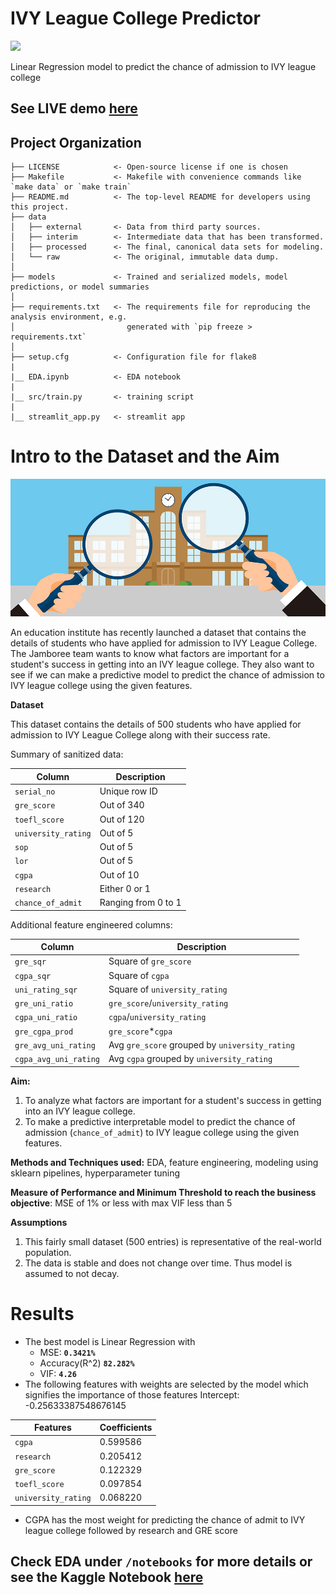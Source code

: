 # IVY League College Predictor

<a target="_blank" href="https://cookiecutter-data-science.drivendata.org/">
    <img src="https://img.shields.io/badge/CCDS-Project%20template-328F97?logo=cookiecutter" />
</a>

Linear Regression model to predict the chance of admission to IVY league college

## See LIVE demo [here](https://ivy-league-collage-predictor.streamlit.app/)

## Project Organization

```
├── LICENSE            <- Open-source license if one is chosen
├── Makefile           <- Makefile with convenience commands like `make data` or `make train`
├── README.md          <- The top-level README for developers using this project.
├── data
│   ├── external       <- Data from third party sources.
│   ├── interim        <- Intermediate data that has been transformed.
│   ├── processed      <- The final, canonical data sets for modeling.
│   └── raw            <- The original, immutable data dump.
│
├── models             <- Trained and serialized models, model predictions, or model summaries
│
├── requirements.txt   <- The requirements file for reproducing the analysis environment, e.g.
│                         generated with `pip freeze > requirements.txt`
│
├── setup.cfg          <- Configuration file for flake8
|          
|__ EDA.ipynb          <- EDA notebook
|          
|__ src/train.py       <- training script
|
|__ streamlit_app.py   <- streamlit app
```

# Intro to the Dataset and the Aim
<img src="banner.jpg" alt="jamboree logo banner" style="width: 800px;"/>

An education institute has recently launched a dataset that contains the details of students who have applied for admission to IVY League College. The Jamboree team wants to know what factors are important for a student's success in getting into an IVY league college. They also want to see if we can make a predictive model to predict the chance of admission to IVY league college using the given features.

**Dataset**

This dataset contains the details of 500 students who have applied for admission to IVY League College along with their success rate.

Summary of sanitized data:

| Column              | Description         | 
|---------------------|---------------------|
| `serial_no`         | Unique row ID       |
| `gre_score`         | Out of 340          |
| `toefl_score`       | Out of 120          |
| `university_rating` | Out of 5            | 
| `sop`               | Out of 5            | 
| `lor`               | Out of 5            | 
| `cgpa`              | Out of 10           | 
| `research`          | Either 0 or 1       |
| `chance_of_admit`   | Ranging from 0 to 1 |

Additional feature engineered columns:

| Column                | Description                                    |
|-----------------------|------------------------------------------------|
| `gre_sqr`             | Square of `gre_score`                          |
| `cgpa_sqr`            | Square of `cgpa`                               |
| `uni_rating_sqr`      | Square of `university_rating`                  |
| `gre_uni_ratio`       | `gre_score`/`university_rating`                |
| `cgpa_uni_ratio`      | `cgpa`/`university_rating`                     |
| `gre_cgpa_prod`       | `gre_score`*`cgpa`                             |
| `gre_avg_uni_rating`  | Avg `gre_score` grouped by `university_rating` |
| `cgpa_avg_uni_rating` | Avg `cgpa` grouped by `university_rating`      |



**Aim:** 
1. To analyze what factors are important for a student's success in getting into an IVY league college.
2. To make a predictive interpretable model to predict the chance of admission (`chance_of_admit`) to IVY league college using the given features.

**Methods and Techniques used:** EDA, feature engineering, modeling using sklearn pipelines, hyperparameter tuning

**Measure of Performance and Minimum Threshold to reach the business objective**: MSE of 1% or less with max VIF less than 5

**Assumptions**
1. This fairly small dataset (500 entries) is representative of the real-world population.
2. The data is stable and does not change over time. Thus model is assumed to not decay. 

# Results
* The best model is Linear Regression with 
    * MSE: **`0.3421%`**
    * Accuracy(R^2) **`82.282%`**
    * VIF: **`4.26`**
* The following features with weights are selected by the model which signifies the importance of those features
Intercept: -0.25633387548676145

| Features            | Coefficients |
|---------------------|--------------|
| `cgpa`              | 0.599586     |
| `research`          | 0.205412     |
| `gre_score`         | 0.122329     |
| `toefl_score`       | 0.097854     |
| `university_rating` | 0.068220     |

*  CGPA has the most weight for predicting the chance of admit to IVY league college followed by research and GRE score


Check EDA under `/notebooks` for more details or see the Kaggle Notebook [here](https://www.kaggle.com/code/athuljyothis/ivy-league-collage-predictor-ml-model-82-acc)
--------

